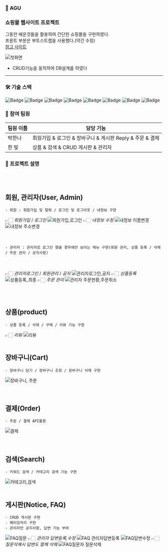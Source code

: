 ### 🌼 AGU
### 쇼핑몰 웹사이트 프로젝트

그동안 배운것들을 활용하여 간단한 쇼핑몰을 구현하였다.
<br>프론트 부분은 부트스트랩을 사용했다.(약간 수정)
<br>[참고 사이트](https://startbootstrap.com/template/shop-homepage) 

![첫화면](https://github.com/HbMagpie/AGU/assets/118106602/becd01f5-913c-4221-a839-c57df84043f1)

- CRUD기능을 동작하여 DB설계를 하였다
---

### 🛠 기술 스택
![Badge](https://img.shields.io/badge/Java-007396?style=flat&logo=Java&logoColor=white) ![Badge](https://img.shields.io/badge/Spring-6DB33F?style=flat&logo=Spring&logoColor=white) ![Badge](https://img.shields.io/badge/MySQL-4479A1?style=flat&logo=MariaDB&logoColor=white)
![Badge](https://img.shields.io/badge/Bootstrap-563D7C?style=flat&logo=Bootstrap&logoColor=white) ![Badge](https://img.shields.io/badge/HTML-E34F26?style=flat&logo=HTML5&logoColor=white) ![Badge](https://img.shields.io/badge/CSS-1572B6?style=flat&logo=CSS3&logoColor=white) ![Badge](https://img.shields.io/badge/JavaScript-F7DF1E?style=flat&logo=JavaScript&logoColor=white) ![Badge](https://img.shields.io/badge/jQuery-0769AD?style=flat&logo=jQuery&logoColor=white)

### 👥 참여 팀원
| 팀원 이름 | 담당 기능 |
| --- | --- |
| 박한나 | 회원가입 & 로그인 & 장바구니 & 게시판 Reply & 주문 & 결제|
| 한 빛 | 상품 & 검색 & CRUD 게시판 & 관리자 |
 
### 📝 프로젝트 설명
 <br/> <br/> 
 ##  회원, 관리자(User, Admin)
    - 회원 : 회원가입 및 탈퇴 / 로그인 및 로그아웃 / 내정보 구현
 👉🏻 *회원가입* / *로그인*
 ![회원가입,로그인](https://github.com/HbMagpie/AGU/assets/118106602/74f4f655-92bd-4ba6-8929-d222f0698dd2)
 👉🏻 *내정보 수정*
 ![내정보 이름변경](https://github.com/HbMagpie/AGU/assets/118106602/966a3ac8-bf99-4d65-9c81-a829f0735e89)
 ![내정보 주소변경](https://github.com/HbMagpie/AGU/assets/118106602/f43ee83f-4c8b-44a5-a894-290cc60905cf)
 <br/> <br/> <br/> 
    
    - 관리자 : 관리자로 로그인 했을 경우에만 보이는 메뉴 구현(회원 관리, 상품 등록 / 삭제 / 주문 관리 / 공지사항)
 <br/><br/>  👉🏻 *관리자로그인* / *회원관리* / *공지*
  ![관리자로그인,공지](https://github.com/HbMagpie/AGU/assets/118106602/2e077bb2-eed4-4048-b8ee-4dd2a722ab4f)
 👉🏻 *상품등록*
  ![상품등록_최종](https://github.com/HbMagpie/AGU/assets/118106602/092d2403-bbe9-40d1-b661-c9e80f8d9b6b)
 👉🏻 *주문 관리*
  ![관리자 주문현황,주문취소](https://github.com/HbMagpie/AGU/assets/118106602/ccdc277c-a8f4-4f22-8bc5-e2e7797d7a3f)


<br/> <br/> 
 ## 상품(product)
    - 상품 등록 / 삭제 / 구매 / 리뷰 기능 구현
   👉🏻 *리뷰*
![리뷰](https://github.com/HbMagpie/AGU/assets/118106602/f29b068d-95c4-43fc-8440-b4d54d057539)
<br/> <br/> 
 ##  장바구니(Cart)
    - 장바구니 담기 / 장바구니 조회 / 장바구니 삭제 구현
![장바구니, 주문](https://github.com/HbMagpie/AGU/assets/118106602/4a970681-acaf-4191-8a62-c0b676e4512b)
<br/> <br/> <br/>     
 ##  결제(Order)
    - 주문 / 결제 API활용
![결제](https://github.com/HbMagpie/AGU/assets/118106602/97d70e7c-cfb2-4c79-8c60-7ec32aa481b8)
<br/> <br/> <br/>     
 ## 검색(Search)
    - 키워드 검색 / 카테고리 검색 기능 구현
![카테고리,검색](https://github.com/HbMagpie/AGU/assets/118106602/30c544ec-4cdd-45fa-8fb5-c9760e61743f)
<br/> <br/>     
 ##  게시판(Notice, FAQ)
    - CRUD 게시판 구현
    - 페이징처리 구현
    - 관리자만 공지사항, 답변 기능 부여
![FAQ질문](https://github.com/HbMagpie/AGU/assets/118106602/6f9c3727-b888-4786-8b53-5c0793523329)
 👉🏻 *관리자 답변등록,수정*
![FAQ 관리자답변등록](https://github.com/HbMagpie/AGU/assets/118106602/03da8314-7b1f-49c3-911f-859e9efa880f)
![FAQ답변수정](https://github.com/HbMagpie/AGU/assets/118106602/a2097c86-27eb-443c-8880-27546ed84833)
 👉🏻 *질문삭제시 답변도 함께 삭제*
![FAQ질문자 질문삭제](https://github.com/HbMagpie/AGU/assets/118106602/e8977b41-8a77-4126-bb1b-76811a943130)


